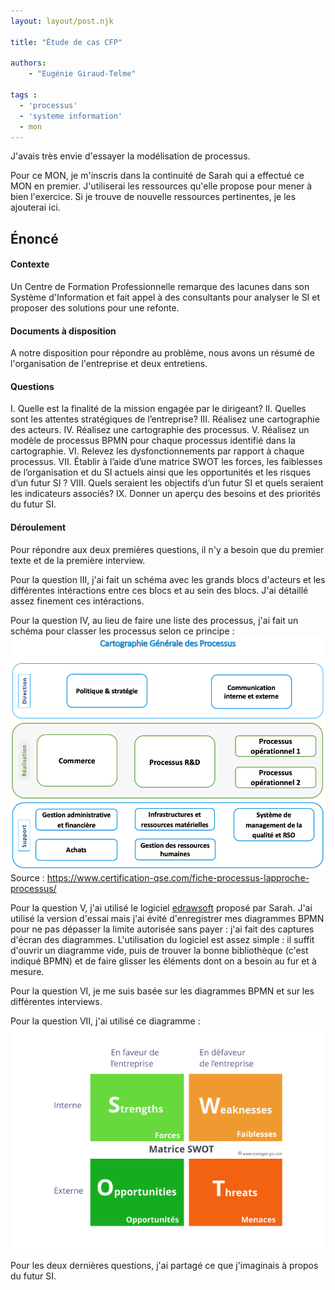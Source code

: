 ```yaml
---
layout: layout/post.njk

title: "Étude de cas CFP"

authors:
    - "Eugénie Giraud-Telme"

tags :
  - 'processus'
  - 'systeme information'
  - mon
---
```

<!-- Début Résumé -->
J'avais très envie d'essayer la modélisation de processus.

<!-- fin Résumé -->

Pour ce MON, je m'inscris dans la continuité de Sarah qui a effectué ce MON en premier. J'utiliserai les ressources qu'elle propose pour mener à bien l'exercice. Si je trouve de nouvelle ressources pertinentes, je les ajouterai ici.

## Énoncé

#### Contexte

Un Centre de Formation Professionnelle remarque des lacunes dans son Système d'Information et fait appel à des consultants pour analyser le SI et proposer des solutions pour une refonte.

#### Documents à disposition

A notre disposition pour répondre au problème, nous avons un résumé de l'organisation de l'entreprise et deux entretiens.

#### Questions

I. Quelle est la finalité de la mission engagée par le dirigeant?
II. Quelles sont les attentes stratégiques de l’entreprise?
III. Réalisez une cartographie des acteurs.
IV. Réalisez une cartographie des processus.
V. Réalisez un modèle de processus BPMN pour chaque processus identifié dans la cartographie.
VI. Relevez les dysfonctionnements par rapport à chaque processus.
VII. Établir à l’aide d’une matrice SWOT les forces, les faiblesses de l’organisation et du SI actuels ainsi que
les opportunités et les risques d’un futur SI ?
VIII. Quels seraient les objectifs d’un futur SI et quels seraient les indicateurs associés?
IX. Donner un aperçu des besoins et des priorités du futur SI.

#### Déroulement

Pour répondre aux deux premières questions, il n'y a besoin que du premier texte et de la première interview.

Pour la question III, j'ai fait un schéma avec les grands blocs d'acteurs et les différentes intéractions entre ces blocs et au sein des blocs. J'ai détaillé assez finement ces intéractions.

Pour la question IV, au lieu de faire une liste des processus, j'ai fait un schéma pour classer les processus selon ce principe :
<img src="Exemple-cartographie-des-processus.png">
Source : https://www.certification-qse.com/fiche-processus-lapproche-processus/

Pour la question V, j'ai utilisé le logiciel [edrawsoft](https://www.edrawsoft.com/fr/how-to-create-bpmn.html#:~:text=Pour%20cr%C3%A9er%20des%20diagrammes%20BPMN%2C%20les%20objets%20BPMN%20sont%20s%C3%A9lectionn%C3%A9s,les%20formes%20comme%20d'habitude.) proposé par Sarah. J'ai utilisé la version d'essai mais j'ai évité d'enregistrer mes diagrammes BPMN pour ne pas dépasser la limite autorisée sans payer : j'ai fait des captures d'écran des diagrammes. L'utilisation du logiciel est assez simple : il suffit d'ouvrir un diagramme vide, puis de trouver la bonne bibliothèque (c'est indiqué BPMN) et de faire glisser les éléments dont on a besoin au fur et à mesure.

Pour la question VI, je me suis basée sur les diagrammes BPMN et sur les différentes interviews.

Pour la question VII, j'ai utilisé ce diagramme :
<img src="Matrice_SWOT.png">

Pour les deux dernières questions, j'ai partagé ce que j'imaginais à propos du futur SI.